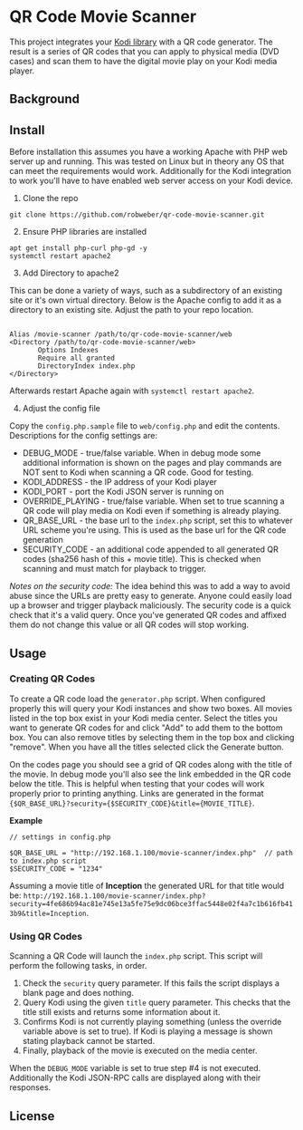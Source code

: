 # QR Code Movie Scanner

This project integrates your [Kodi library](https://kodi.tv) with a QR code generator. The result is a series of QR codes that you can apply to physical media (DVD cases) and scan them to have the digital movie play on your Kodi media player.

## Background

## Install

Before installation this assumes you have a working Apache with PHP web server up and running. This was tested on Linux but in theory any OS that can meet the requirements would work. Additionally for the Kodi integration to work you'll have to have enabled web server access on your Kodi device.

1. Clone the repo

```
git clone https://github.com/robweber/qr-code-movie-scanner.git
```

2. Ensure PHP libraries are installed

```
apt get install php-curl php-gd -y
systemctl restart apache2
```

3. Add Directory to apache2

This can be done a variety of ways, such as a subdirectory of an existing site or it's own virtual directory. Below is the Apache config to add it as a directory to an existing site. Adjust the path to your repo location.

```

Alias /movie-scanner /path/to/qr-code-movie-scanner/web
<Directory /path/to/qr-code-movie-scanner/web>
       Options Indexes
       Require all granted
       DirectoryIndex index.php
</Directory>
```

Afterwards restart Apache again with `systemctl restart apache2`.

4. Adjust the config file

Copy the `config.php.sample` file to `web/config.php` and edit the contents. Descriptions for the config settings are:

* DEBUG_MODE - true/false variable. When in debug mode some additional information is shown on the pages and play commands are NOT sent to Kodi when scanning a QR code. Good for testing.
* KODI_ADDRESS - the IP address of your Kodi player
* KODI_PORT - port the Kodi JSON server is running on
* OVERRIDE_PLAYING - true/false variable. When set to true scanning a QR code will play media on Kodi even if something is already playing.
* QR_BASE_URL - the base url to the `index.php` script, set this to whatever URL scheme you're using. This is used as the base url for the QR code generation
* SECURITY_CODE - an additional code appended to all generated QR codes (sha256 hash of this + movie title). This is checked when scanning and must match for playback to trigger.

_Notes on the security code:_ The idea behind this was to add a way to avoid abuse since the URLs are pretty easy to generate. Anyone could easily load up a browser and trigger playback maliciously. The security code is a quick check that it's a valid query. Once you've generated QR codes and affixed them do not change this value or all QR codes will stop working.

## Usage

### Creating QR Codes

To create a QR code load the `generator.php` script. When configured properly this will query your Kodi instances and show two boxes. All movies listed in the top box exist in your Kodi media center. Select the titles you want to generate QR codes for and click "Add" to add them to the bottom box. You can also remove titles by selecting them in the top box and clicking "remove". When you have all the titles selected click the Generate button.

On the codes page you should see a grid of QR codes along with the title of the movie. In debug mode you'll also see the link embedded in the QR code below the title. This is helpful when testing that your codes will work properly prior to printing anything. Links are generated in the format `{$QR_BASE_URL}?security={$SECURITY_CODE}&title={MOVIE_TITLE}`.

__Example__
```
// settings in config.php

$QR_BASE_URL = "http://192.168.1.100/movie-scanner/index.php"  // path to index.php script
$SECURITY_CODE = "1234"

```

Assuming a movie title of __Inception__ the generated URL for that title would be: `http://192.168.1.100/movie-scanner/index.php?security=4fe686b94ac81e745e13a5fe75e9dc06bce3ffac5448e02f4a7c1b616fb413b9&title=Inception`.

### Using QR Codes

Scanning a QR Code will launch the `index.php` script. This script will perform the following tasks, in order.

1. Check the `security` query parameter. If this fails the script displays a blank page and does nothing.
2. Query Kodi using the given `title` query parameter. This checks that the title still exists and returns some information about it.
3. Confirms Kodi is not currently playing something (unless the override variable above is set to true). If Kodi is playing a message is shown stating playback cannot be started.
4. Finally, playback of the movie is executed on the media center.

When the `DEBUG_MODE` variable is set to true step #4 is not executed. Additionally the Kodi JSON-RPC calls are displayed along with their responses.

## License
